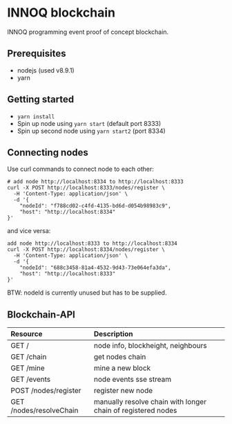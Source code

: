 # INNOQ blockchain

INNOQ programming event proof of concept blockchain.

## Prerequisites

* nodejs (used v8.9.1)
* yarn

## Getting started

* `yarn install`
* Spin up node using `yarn start` (default port 8333)
* Spin up second node using `yarn start2` (port 8334)

## Connecting nodes

Use curl commands to connect node to each other:

```
# add node http://localhost:8334 to http://localhost:8333
curl -X POST http://localhost:8333/nodes/register \
  -H 'Content-Type: application/json' \
  -d '{
	"nodeId": "f788cd02-c4fd-4135-bd6d-d054b98983c9",
	"host": "http://localhost:8334"
}'
```

and vice versa:

```
add node http://localhost:8333 to http://localhost:8334
curl -X POST http://localhost:8334/nodes/register \
  -H 'Content-Type: application/json' \
  -d '{
	"nodeId": "688c3458-81a4-4532-9d43-73e064efa3da",
	"host": "http://localhost:8333"
}'
```

BTW: nodeId is currently unused but has to be supplied.


## Blockchain-API

| Resource                | Description                                                  |
| :---------------------- | :----------------------------------------------------------- |
| GET  /                  | node info, blockheight, neighbours                           |
| GET  /chain             | get nodes chain                                              |
| GET  /mine              | mine a new block                                             |
| GET  /events            | node events sse stream                                       |
| POST /nodes/register    | register new node                                            |
| GET /nodes/resolveChain | manually resolve chain with longer chain of registered nodes |
